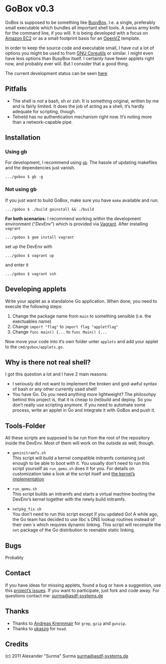 GoBox v0.3
============
GoBox is supposed to be something like [BusyBox](http://www.busybox.net). I.e.
a single, preferably small executable which bundles all important shell tools.
A swiss army knife for the command line, if you will.
It is being developed with a focus on [Amazon EC2](http://aws.amazon.com) or as
a small footprint basis for an [OpenVZ](http://www.openvz.org) template.

In order to keep the source code and executable small, I have cut a lot of options
you might be used to from [GNU Coreutils](http://www.gnu.org/software/coreutils/) or
similar. I might even have less options than BusyBox itself. I certainly have
fewer applets right now, and probably ever will. But I consider that a good thing.

The current development status can be seen [here](https://trello.com/board/gobox/4ed265f07e5ffd00002b0aed)

Pitfalls
--------
- The shell is *not* a bash, sh or zsh. It is something original, written by me and
  is fairly limited. It does the job of acting as a shell, it‘s hardly adequate for 
  scripting, though.
- Telnetd has no authentication mechanism right now. It’s noting more than a
  network-capable pipe.

Installation
------------

### Using gb
For development, I recommend using [`gb`](http://code.google.com/p/go-gb/).
The hassle of updating makefiles and the dependencies just vanish.

    .../gobox $ gb -g

### Not using gb
If you just want to build GoBox, make sure you have `make` available and run:

 	.../gobox $ ./build goinstall && ./build

 **For both scenarios:** I recommend working within the development environment (“*DevEnv*”)
 which is provided via [Vagrant](http://www.vagrantup.com). After installing `vagrant`

    .../gobox $ gem install vagrant

set up the DevEnv with

    .../gobox $ vagrant up

and enter it

    .../gobox $ vagrant ssh

Developing applets
------------------
Write your applet as a standalone Go application. When done, you need to execute the following steps:

1. Change the package name from `main` to something sensible (i.e. the exectuables name)
2. Change `import "flag"` to `import flag "appletflag"`
3. Change `func main() {...` to `func Main() {...`

Now move your code into it’s own folder unter `applets` and add your applet to the `cmd/gobox/applets.go`.

Why is there not real shell?
----------------------------
I got this question a lot and I have 2 main reasons:

- I seriously did not want to implement the broken and god-awful syntax of bash
  or any other currently used shell!
- You have Go. Do you need anything *more* lightweight? The philosohpy behind this 
  project is, that it is cheap to (re)build and deploy. So you don’t really use 
  scripting anymore. If you need to automate some process, write an applet in Go and 
  integrate it with GoBox and push it.

Tools-Folder
------------
All these scripts are supposed to be run from the root of the repository inside
the DevEnv. Most of them will work on the outside as well, though.

- `geninitramfs.sh`  
  This script will build a kernel compatible initramfs containing just enough to be
  able to boot with it.
  You usually don’t need to run this script yourself as `run_qemu.sh` does it for you.
  For details on customization take a look at the script itself and [the kernel’s implementation](https://github.com/torvalds/linux/blob/master/usr/gen_init_cpio.c)

- `run_qemu.sh`  
  This script builds an initramfs and starts a virtual machine booting the DevEnv’s 
  kernel together with the newly build initramfs.

- `netpkg_fix.sh`  
  You don’t need to run this script except if you updated Go!
  A while ago, the Go team has decided to use libc´s DNS lookup routines instead of
  their own´s which requires dynamic linking. This script will recompile the `net`
  package of the Go distribution to reenable static linking.

Bugs
----
Probably

Contact
-------
If you have ideas for missing applets, found a bug or have a suggestion, use
this [project’s issues](https://github.com/asdf-systems/gobox/issues).
If you want to participate, just fork and code away. For questions contact me:
<surma@asdf-systems.de>

Thanks
------
- Thanks to [Andreas Krennmair](https://github.com/akrennmair) for `grep`, `gzip` and `gunzip`.
- Thanks to [ukaszg](https://github.com/ukaszg) for `head`.

Credits
-------
(c) 2011 Alexander "Surma" Surma <surma@asdf-systems.de>
